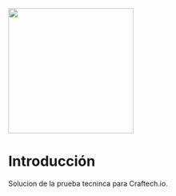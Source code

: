 <img src="" width="250" height="250">

# Introducción

Solucion de la prueba tecninca para Craftech.io.





